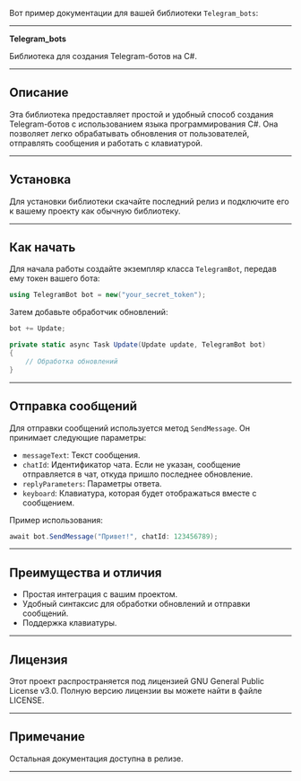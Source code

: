 Вот пример документации для вашей библиотеки `Telegram_bots`:

---

**Telegram_bots**

Библиотека для создания Telegram-ботов на C#.

---

## Описание

Эта библиотека предоставляет простой и удобный способ создания Telegram-ботов с использованием языка программирования C#. Она позволяет легко обрабатывать обновления от пользователей, отправлять сообщения и работать с клавиатурой.

---

## Установка

Для установки библиотеки скачайте последний релиз и подключите его к вашему проекту как обычную библиотеку.

---

## Как начать

Для начала работы создайте экземпляр класса `TelegramBot`, передав ему токен вашего бота:

```csharp
using TelegramBot bot = new("your_secret_token");
```

Затем добавьте обработчик обновлений:

```csharp
bot += Update;

private static async Task Update(Update update, TelegramBot bot)
{
    // Обработка обновлений
}
```

---

## Отправка сообщений

Для отправки сообщений используется метод `SendMessage`. Он принимает следующие параметры:

- `messageText`: Текст сообщения.
- `chatId`: Идентификатор чата. Если не указан, сообщение отправляется в чат, откуда пришло последнее обновление.
- `replyParameters`: Параметры ответа.
- `keyboard`: Клавиатура, которая будет отображаться вместе с сообщением.

Пример использования:

```csharp
await bot.SendMessage("Привет!", chatId: 123456789);
```

---

## Преимущества и отличия

- Простая интеграция с вашим проектом.
- Удобный синтаксис для обработки обновлений и отправки сообщений.
- Поддержка клавиатуры.

---

## Лицензия

Этот проект распространяется под лицензией GNU General Public License v3.0. Полную версию лицензии вы можете найти в файле LICENSE.

---

## Примечание

Остальная документация доступна в релизе.

---
